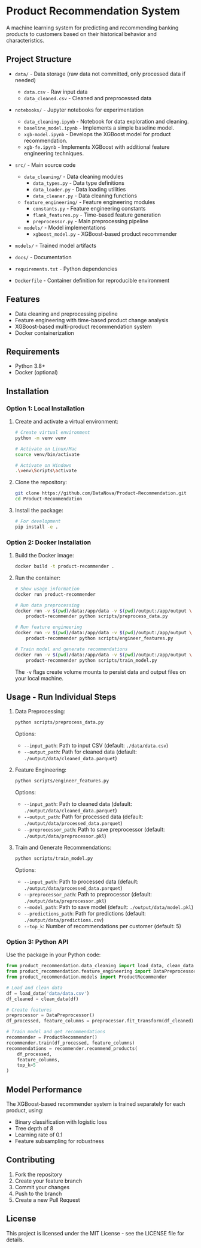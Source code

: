 # Product Recommendation System

A machine learning system for predicting and recommending banking products to customers based on their historical behavior and characteristics.

## Project Structure

- `data/` - Data storage (raw data not committed, only processed data if needed)
  - `data.csv` - Raw input data
  - `data_cleaned.csv` - Cleaned and preprocessed data
  
- `notebooks/` - Jupyter notebooks for experimentation
  - `data_cleaning.ipynb` - Notebook for data exploration and cleaning.
  - `baseline_model.ipynb` - Implements a simple baseline model.
  - `xgb-model.ipynb` - Develops the XGBoost model for product recommendation.
  - `xgb-fe.ipynb` -  Implements XGBoost with additional feature engineering techniques.
  
- `src/` - Main source code
  - `data_cleaning/` - Data cleaning modules
    - `data_types.py` - Data type definitions
    - `data_loader.py` - Data loading utilities
    - `data_cleaner.py` - Data cleaning functions
  - `feature_engineering/` - Feature engineering modules
    - `constants.py` - Feature engineering constants
    - `flank_features.py` - Time-based feature generation
    - `preprocessor.py` - Main preprocessing pipeline
  - `models/` - Model implementations
    - `xgboost_model.py` - XGBoost-based product recommender
    
- `models/` - Trained model artifacts
- `docs/` - Documentation
- `requirements.txt` - Python dependencies
- `Dockerfile` - Container definition for reproducible environment

## Features

- Data cleaning and preprocessing pipeline
- Feature engineering with time-based product change analysis
- XGBoost-based multi-product recommendation system
- Docker containerization

## Requirements

- Python 3.8+
- Docker (optional)

## Installation

### Option 1: Local Installation

1. Create and activate a virtual environment:
   ```bash
   # Create virtual environment
   python -m venv venv

   # Activate on Linux/Mac
   source venv/bin/activate

   # Activate on Windows
   .\venv\Scripts\activate
   ```

2. Clone the repository:
   ```bash
   git clone https://github.com/DataNova/Product-Recommendation.git
   cd Product-Recommendation
   ```

3. Install the package:
   ```bash
   # For development
   pip install -e .
   ```

### Option 2: Docker Installation

1. Build the Docker image:
   ```bash
   docker build -t product-recommender .
   ```

2. Run the container:
   ```bash
   # Show usage information
   docker run product-recommender

   # Run data preprocessing
   docker run -v $(pwd)/data:/app/data -v $(pwd)/output:/app/output \
       product-recommender python scripts/preprocess_data.py

   # Run feature engineering
   docker run -v $(pwd)/data:/app/data -v $(pwd)/output:/app/output \
       product-recommender python scripts/engineer_features.py

   # Train model and generate recommendations
   docker run -v $(pwd)/data:/app/data -v $(pwd)/output:/app/output \
       product-recommender python scripts/train_model.py
   ```

   The `-v` flags create volume mounts to persist data and output files on your local machine.

## Usage - Run Individual Steps

1. Data Preprocessing:
   ```bash
   python scripts/preprocess_data.py
   ```
   Options:
   - `--input_path`: Path to input CSV (default: `./data/data.csv`)
   - `--output_path`: Path for cleaned data (default: `./output/data/cleaned_data.parquet`)

2. Feature Engineering:
   ```bash
   python scripts/engineer_features.py
   ```
   Options:
   - `--input_path`: Path to cleaned data (default: `./output/data/cleaned_data.parquet`)
   - `--output_path`: Path for processed data (default: `./output/data/processed_data.parquet`)
   - `--preprocessor_path`: Path to save preprocessor (default: `./output/data/preprocessor.pkl`)

3. Train and Generate Recommendations:
   ```bash
   python scripts/train_model.py
   ```
   Options:
   - `--input_path`: Path to processed data (default: `./output/data/processed_data.parquet`)
   - `--preprocessor_path`: Path to preprocessor (default: `./output/data/preprocessor.pkl`)
   - `--model_path`: Path to save model (default: `./output/data/model.pkl`)
   - `--predictions_path`: Path for predictions (default: `./output/data/predictions.csv`)
   - `--top_k`: Number of recommendations per customer (default: 5)

### Option 3: Python API

Use the package in your Python code:
```python
from product_recommendation.data_cleaning import load_data, clean_data
from product_recommendation.feature_engineering import DataPreprocessor
from product_recommendation.models import ProductRecommender

# Load and clean data
df = load_data('data/data.csv')
df_cleaned = clean_data(df)

# Create features
preprocessor = DataPreprocessor()
df_processed, feature_columns = preprocessor.fit_transform(df_cleaned)

# Train model and get recommendations
recommender = ProductRecommender()
recommender.train(df_processed, feature_columns)
recommendations = recommender.recommend_products(
    df_processed,
    feature_columns,
    top_k=5
)
```

## Model Performance

The XGBoost-based recommender system is trained separately for each product, using:
- Binary classification with logistic loss
- Tree depth of 8
- Learning rate of 0.1
- Feature subsampling for robustness

## Contributing

1. Fork the repository
2. Create your feature branch
3. Commit your changes
4. Push to the branch
5. Create a new Pull Request

## License

This project is licensed under the MIT License - see the LICENSE file for details.